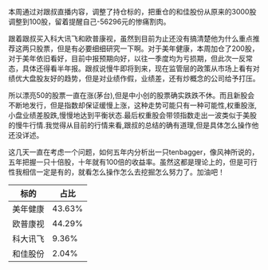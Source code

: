 本周通过对跟叔直播内容，调整了持仓标的，把重仓的和佳股份从原来的3000股调整到100股，留着提醒自己-56296元的惨痛割肉。

跟着跟叔买入科大讯飞和欧普康视，虽然到目前为止还没有搞清楚他为什么重点推荐这两只股票，但是有必要细细研究一下啊。对于美年健康，本周加仓了200股，对于美年依旧看好，目前中报预期向好，以往一季度均为亏损期，但此次一反常态，具体还得看半年报。跟叔说慢牛即将到来，现在监管层的政策从市场上看有对绩优大盘股友好的趋势，但是对业绩作假，业绩差，还有炒概念的公司给予打压。

所以漂亮50的股票一直在涨(茅台),但是中小创的股票确实跌跌不休。而且新股会不断地发行，但是指数却保证缓慢上涨，这种走势可能只有一种可能性,权重股涨,小盘业绩差股跌,慢慢地达到平衡状态.最后权重股会带领指数走出一波类似于美股的慢牛行情.我觉得从目前的行情来看,跟叔的总结的确有道理,但是具体怎么操作他还没详述。


这几天一直在考虑一个问题，如何五年内分析出一只tenbagger，像风神所说的，五年把握一只十倍股，十年就有100倍的收益率。虽然这都是理论上的，但是可行性我相信一定是有的，就看怎么操作怎么去挖掘怎么努力了。加油吧！

| 标的 | 占比 |
| ------- | ------ |
| 美年健康 | 43.63% |
| 欧普康视 | 44.29% |
| 科大讯飞  | 9.36% |
| 和佳股份  | 2.04% |